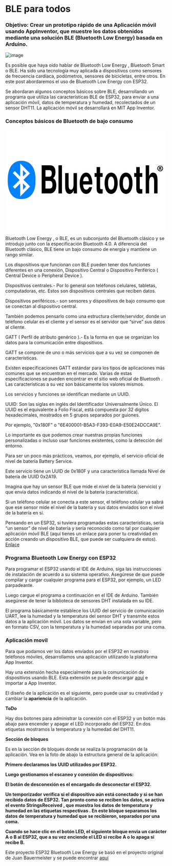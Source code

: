 # BLE para todos

### Objetivo: Crear un prototipo rápido de una Aplicación móvil usando AppInventor, que muestre los datos obtenidos mediante una solución BLE (Bluetooth Low Energy) basada en Arduino.

![image](https://user-images.githubusercontent.com/16407513/230505634-3e8f3bb3-0e4d-47a5-8ddf-6a9cfbfee024.png)


Es posible que haya oído hablar de Bluetooth Low Energy , Bluetooth Smart o BLE. Ha sido una tecnología muy aplicada a dispositivos como sensores de frecuencia cardíaca, podómetros, sensores de bicicletas, entre otros. En este post abordaremos el uso de Bluetooth Low Energy con ESP32.

Se abordaran algunos conceptos básicos sobre BLE, desarrollando un programa que utiliza las características BLE de ESP32, para enviar a una aplicación móvil, datos de temperatura y humedad, recolectados de un sensor DHT11. La aplicación móvil se desarrollará en MIT App Inventor.

### Conceptos básicos de Bluetooth de bajo consumo

![](images/Logo-Bluetooth.png)

Bluetooth Low Energy , o BLE, es un subconjunto del Bluetooth clásico y se introdujo junto con la especificación Bluetooth 4.0. A diferencia del Bluetooth clásico, BLE tiene un bajo consumo de energía y mantiene un rango similar.

Los dispositivos que funcionan con BLE pueden tener dos funciones diferentes en una conexión, Dispositivo Central o Dispositivo Periférico ( Central Device o Peripheral Device ).

Dispositivos centrales.- Por lo general son teléfonos celulares, tabletas, computadoras, etc. Estos son dispositivos centrales que reciben datos. 

Dispositivos periféricos.- son sensores y dispositivos de bajo consumo que se conectan al dispositivo central. 

También podemos pensarlo como una estructura cliente/servidor, donde un teléfono celular es el cliente y el sensor es el servidor que “sirve” sus datos al cliente.

GATT ( Perfil de atributo genérico ).- Es la forma en que se organizan los datos para la comunicación entre dispositivos. 

GATT se compone de uno o más servicios que a su vez se componen de características. 

Existen especificaciones GATT estándar para los tipos de aplicaciones más comunes que se encuentran en el mercado. Varias de estas especificaciones se pueden encontrar en el sitio web oficial de Bluetooth . Las características a su vez son básicamente los valores mismos.

Los servicios y funciones se identifican mediante un UUID.

UUID: Son las siglas en inglés del Identificador Universalmente Único. El UUID es el equivalente a Folio Fiscal, está compuesta por 32 digítos hexadecimales, mostrados en 5 grupos separados por guiones.

Por ejemplo, "0x180F" o "6E400001-B5A3-F393-E0A9-E50E24DCCA9E". 

Lo importante es que podemos crear nuestras propias funciones personalizadas o incluso usar funciones existentes, como la detección del entorno.

Para ser un poco más prácticos, veamos, por ejemplo, el servicio oficial de nivel de batería Battery Service. 

Este servicio tiene un UUID de 0x180F y una característica llamada Nivel de batería de UUID 0x2A19. 

Imagina que hay un sensor BLE que mide el nivel de la batería (servicio) y que envía datos indicando el nivel de la batería (característica). 

Si un teléfono celular se conecta a este sensor, el teléfono celular ya sabrá que ese sensor mide el nivel de la batería y sus datos enviados son el nivel de la batería en sí.

Pensando en un ESP32, si tuviera programadas estas características, sería “un sensor” de nivel de batería y sería reconocido como tal por cualquier aplicación móvil BLE (aquí tienes un enlace para poner tu creatividad en acción creando un dispositivo BLE, que puede ser cualquiera de estos). [Enlace](https://www.bluetooth.com/specifications/specs/)


### **Programa Bluetooth Low Energy con ESP32**

Para programar el ESP32 usando el IDE de Arduino, siga las instrucciones de instalación de acuerdo a su sistema operativo. Asegúrese de que puede compilar y cargar cualquier programa para el ESP32, por ejemplo, un LED parpadeante.

Luego cargue el programa a continuación en el IDE de Arduino. También asegúrese de tener la biblioteca de sensores DHT instalada en su IDE.

El programa básicamente establece los UUID del servicio de comunicación UART, lee la humedad y la temperatura del sensor DHT y transmite estos datos a la aplicación móvil. Los datos se envían en una sola variable, pero en formato CSV, con la temperatura y la humedad separadas por una coma.

### **Aplicación movil** 

Para que podamos ver los datos enviados por el ESP32 en nuestros teléfonos móviles, desarrollamos una aplicación utilizando la plataforma App Inventor. 

Hay una extensión hecha especialmente para la comunicación de dispositivos usando BLE. Esta extensión se puede descargar [aquí](https://iot.appinventor.mit.edu/assets/resources/edu.mit.appinventor.ble-20200828.aix) e importar a App Inventor.

El diseño de la aplicación es el siguiente, pero puede usar su creatividad y cambiar la **apariencia** de la aplicación. 

**ToDo**

Hay dos botones para administrar la conexión con el ESP32 y un botón más abajo para encender y apagar el LED incorporado del ESP32. En dos etiquetas mostramos la temperatura y la humedad del DHT11.

**Sección de bloques**

Es en la sección de bloques donde se realiza la programación de la aplicación. Vea en la foto de abajo la estructura general de la aplicación:

**Primero declaramos los UUID utilizados por ESP32.**

**Luego gestionamos el escaneo y conexión de dispositivos:**

**El botón de desconexión es el encargado de desconectar el ESP32.**

**Un temporizador verifica si el dispositivo aún está conectado y si se han recibido datos de ESP32. Tan pronto como se reciben los datos, se activa el evento StringsReceived , que muestra los datos de temperatura y humedad en las etiquetas respectivas . En este bloque separamos los datos de temperatura y humedad que se recibieron, separados por una coma.**

**Cuando se hace clic en el botón LED, el siguiente bloque envía un carácter A o B al ESP32, que a su vez enciende el LED si recibe A o lo apaga si recibe B.**

Este proyecto ESP32 Bluetooth Low Energy se basó en el proyecto original de Juan Bauermeister y se puede encontrar [aquí](https://www.filipeflop.com/blog/bluetooth-low-energy-com-esp32-e-dht11/)


